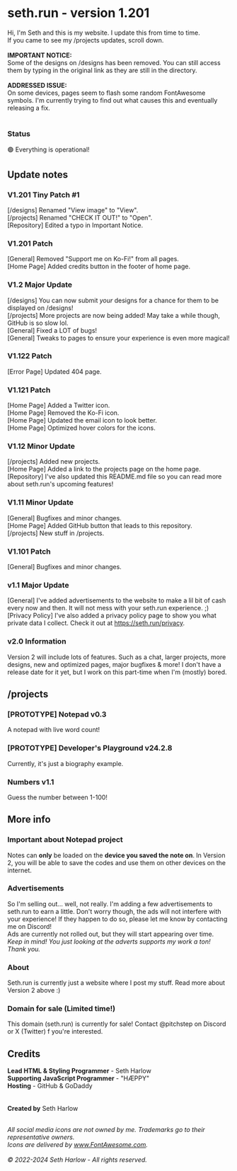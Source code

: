 # seth.run - version 1.201
Hi, I'm Seth and this is my website. I update this from time to time.<br>
If you came to see my /projects updates, scroll down.
<br><br>
**IMPORTANT NOTICE:**<br>
Some of the designs on /designs has been removed. You can still access them by typing in the original link as they are still in the directory.<br>
<br>
**ADDRESSED ISSUE:**<br>
On some devices, pages seem to flash some random FontAwesome symbols. I'm currently trying to find out what causes this and eventually releasing a fix.<br>
<br>
### Status
🟢 Everything is operational!

## Update notes

### V1.201 Tiny Patch #1
[/designs] Renamed "View image" to "View".<br>
[/projects] Renamed "CHECK IT OUT!" to "Open".<br>
[Repository] Edited a typo in Important Notice.

### V1.201 Patch
[General] Removed "Support me on Ko-Fi!" from all pages.<br>
[Home Page] Added credits button in the footer of home page.

### V1.2 Major Update
[/designs] You can now submit _your_ designs for a chance for them to be displayed on /designs!<br>
[/projects] More projects are now being added! May take a while though, GitHub is so slow lol.<br>
[General] Fixed a LOT of bugs!<br>
[General] Tweaks to pages to ensure your experience is even more magical!

### V1.122 Patch
[Error Page] Updated 404 page.

### V1.121 Patch
[Home Page] Added a Twitter icon.<br>
[Home Page] Removed the Ko-Fi icon.<br>
[Home Page] Updated the email icon to look better.<br>
[Home Page] Optimized hover colors for the icons.

### V1.12 Minor Update
[/projects] Added new projects.<br>
[Home Page] Added a link to the projects page on the home page.<br>
[Repository] I've also updated this README.md file so you can read more about seth.run's upcoming features!

### V1.11 Minor Update
[General] Bugfixes and minor changes.<br>
[Home Page] Added GitHub button that leads to this repository.<br>
[/projects] New stuff in /projects.

### V1.101 Patch
[General] Bugfixes and minor changes.

### v1.1 Major Update
[General] I've added advertisements to the website to make a lil bit of cash every now and then. It will not mess with your seth.run experience. ;)<br>
[Privacy Policy] I've also added a privacy policy page to show you what private data I collect. Check it out at https://seth.run/privacy.

### v2.0 Information
Version 2 will include lots of features. Such as a chat, larger projects, more designs, new and optimized pages, major bugfixes & more! I don't have a release date for it yet, but I work on this part-time when I'm (mostly) bored.

## /projects

### [PROTOTYPE] Notepad v0.3
A notepad with live word count!

### [PROTOTYPE] Developer's Playground v24.2.8
Currently, it's just a biography example.

### Numbers v1.1
Guess the number between 1-100!

## More info

### Important about Notepad project
Notes can **only** be loaded on the **device you saved the note on**. In Version 2, you will be able to save the codes and use them on other devices on the internet.

### Advertisements
So I'm selling out... well, not really. I'm adding a few advertisements to seth.run to earn a little. Don't worry though, the ads will not interfere with your experience! If they happen to do so, please let me know by contacting me on Discord!<br>
Ads are currently not rolled out, but they will start appearing over time.<br>
_Keep in mind! You just looking at the adverts supports my work a ton! Thank you._

### About
Seth.run is currently just a website where I post my stuff. Read more about Version 2 above :)

### Domain for sale (Limited time!)
This domain (seth.run) is currently for sale! Contact @pitchstep on Discord or X (Twitter) f you're interested.

## Credits
**Lead HTML & Styling Programmer** - Seth Harlow<br>
**Supporting JavaScript Programmer** - "HÆPPY"<br>
**Hosting** - GitHub & GoDaddy<br>
<br><br>
**Created by** Seth Harlow<br><br>

_All social media icons are not owned by me. Trademarks go to their representative owners._<br>
_Icons are delivered by www.FontAwesome.com._
<br><br>
_© 2022-2024 Seth Harlow - All rights reserved._
